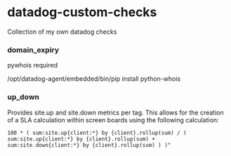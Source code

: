 # datadog-custom-checks

Collection of my own datadog checks

### domain_expiry

pywhois required

/opt/datadog-agent/embedded/bin/pip install python-whois

### up_down

Provides site.up and site.down metrics per tag. This allows for the creation of a SLA calculation within screen boards using the following calculation:

```
100 * ( sum:site.up{client:*} by {client}.rollup(sum) / ( sum:site.up{client:*} by {client}.rollup(sum) + sum:site.down{client:*} by {client}.rollup(sum) ) )"
```
